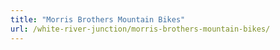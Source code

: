 ```yaml
---
title: "Morris Brothers Mountain Bikes"
url: /white-river-junction/morris-brothers-mountain-bikes/
---
```


